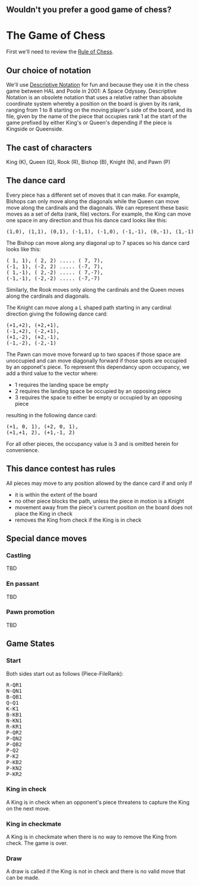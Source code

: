 Wouldn't you prefer a good game of chess?
---

# The Game of Chess
First we'll need to review the [Rule of Chess](http://en.wikipedia.org/wiki/Rules_of_chess).

## Our choice of notation
We'll use [Descriptive Notation](http://en.wikipedia.org/wiki/Descriptive_chess_notation)
for fun and because they use it in the chess game between HAL and Poole in 2001: A Space Odyssey. 
Descriptive Notation is an obsolete notation that uses a relative rather than absolute coordinate system 
whereby a position on the board is given by its rank, ranging from 1 to 8 starting on the moving player's 
side of the board, and its file, given by the name of the piece that occupies rank 1 at the start of the game prefixed by either King's or Queen's depending if the piece is Kingside or Queenside.

## The cast of characters
King (K), Queen (Q), Rook (R), Bishop (B), Knight (N), and Pawn (P)

## The dance card
Every piece has a different set of moves that it can make. For example, Bishops can only move along the diagonals while the Queen can move move along the cardinals and the diagonals. We can represent these basic moves as a set of delta (rank, file) vectors. For example, the King can move one space in any direction and thus his dance card looks like this:
<pre>
(1,0), (1,1), (0,1), (-1,1), (-1,0), (-1,-1), (0,-1), (1,-1)
</pre>

The Bishop can move along any diagonal up to 7 spaces so his dance card looks like this:
<pre>
( 1, 1), ( 2, 2) ..... ( 7, 7),
(-1, 1), (-2, 2) ..... (-7, 7),
( 1,-1), ( 2,-2) ..... ( 7,-7),
(-1,-1), (-2,-2) ..... (-7,-7) 
</pre>
Similarly, the Rook moves only along the cardinals and the Queen moves along the cardinals and diagonals. 

The Knight can move along a L shaped path starting in any cardinal direction giving the following dance card:
<pre>
(+1,+2), (+2,+1),
(-1,+2), (-2,+1),
(+1,-2), (+2,-1),
(-1,-2), (-2,-1)
</pre>

The Pawn can move move forward up to two spaces if those space are unoccupied and can move diagonally
forward if those spots are occupied by an opponet's piece. To represent this dependancy upon occupancy,
we add a third value to the vector where:
* 1 requires the landing space be empty
* 2 requires the landing space be occupied by an opposing piece
* 3 requires the space to either be empty or occupied by an opposing piece

resulting in the following dance card:
<pre>
(+1, 0, 1), (+2, 0, 1),
(+1,+1, 2), (+1,-1, 2)
</pre>

For all other pieces, the occupancy value is 3 and is omitted herein for convenience.

## This dance contest has rules

All pieces may move to any position allowed by the dance card if and only if
* it is within the extent of the board
* no other piece blocks the path, unless the piece in motion is a Knight
* movement away from the piece's current position on the board does not place the King in check
* removes the King from check if the King is in check

## Special dance moves
### Castling
TBD
### En passant
TBD
### Pawn promotion
TBD

## Game States

### Start
Both sides start out as follows (Piece-FileRank):
<pre>
R-QR1
N-QN1
B-QB1
Q-Q1
K-K1
B-KB1
N-KN1
R-KR1
P-QR2
P-QN2
P-QB2
P-Q2
P-K2
P-KB2
P-KN2
P-KR2
</pre>

### King in check
A King is in check when an opponent's piece threatens to capture the King on the next move.

### King in checkmate
A King is in checkmate when there is no way to remove the King from check. The game is over.

### Draw
A draw is called if the King is not in check and there is no valid move that can be made.






